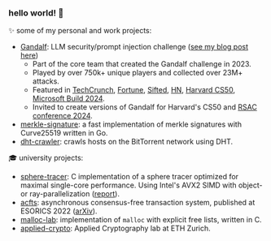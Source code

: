### hello world! 👋

<!--
**mmathys/mmathys** is a ✨ _special_ ✨ repository because its `README.md` (this file) appears on your GitHub profile.

Here are some ideas to get you started:

- 🔭 I’m currently working on ...
- 🌱 I’m currently learning ...
- 👯 I’m looking to collaborate on ...
- 🤔 I’m looking for help with ...
- 💬 Ask me about ...
- 📫 How to reach me: ...
- 😄 Pronouns: ...
- ⚡ Fun fact: ...
-->

✨ some of my personal and work projects:

- [Gandalf](https://gandalf.lakera.ai): LLM security/prompt injection challenge ([see my blog post here](https://www.lakera.ai/blog/who-is-gandalf))
  - Part of the core team that created the Gandalf challenge in 2023.
  - Played by over 750k+ unique players and collected over 23M+ attacks.
  - Featured in [TechCrunch](https://techcrunch.com/2023/10/12/lakera-launches-to-protect-large-language-models-from-malicious-prompts/), [Fortune](https://fortune.com/2024/07/24/lakera-20-million-funding-ai-chatbot-security/), [Sifted](https://sifted.eu/articles/atomico-gandalf-lakera-raise-news), [HN](https://news.ycombinator.com/item?id=35905876), [Harvard CS50](https://cs50.harvard.edu/x/2023/ready/), [Microsoft Build 2024](https://youtu.be/zFRn_RMSPI4?si=qiGFyNDqFTsYjtZB&t=1775).
  - Invited to create versions of Gandalf for Harvard's CS50 and [RSAC conference 2024](https://www.lakera.ai/event/rsac-gandalf-challenge-insights-from-the-worlds-largest-red-team).
- [merkle-signature](https://github.com/mmathys/merkle-signature): a fast implementation of merkle signatures with Curve25519 written in Go.
- [dht-crawler](https://github.com/mmathys/dht-crawler): crawls hosts on the BitTorrent network using DHT.

🎓 university projects:

- [sphere-tracer](https://github.com/mmathys/sphere-tracer): C implementation of a sphere tracer optimized for maximal single-core performance. Using Intel's AVX2 SIMD with object- or ray-parallelization ([report](https://github.com/mmathys/sphere-tracer/blob/main/07_report.pdf)).
- [acfts](https://github.com/mmathys/acfts): asynchronous consensus-free transaction system, published at ESORICS 2022 ([arXiv](https://arxiv.org/abs/2108.05236)).
- [malloc-lab](https://github.com/mmathys/malloc-lab): implementation of `malloc` with explicit free lists, written in C.
- [applied-crypto](https://github.com/mmathys/applied-crypto): Applied Cryptography lab at ETH Zurich.

